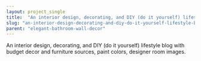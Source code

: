 ```yaml
---
layout: project_single
title:  "An interior design, decorating, and DIY (do it yourself) lifestyle blog with budget decor and furniture sources, paint colors, designer room images."
slug: "an-interior-design-decorating-and-diy-do-it-yourself-lifestyle-blog-with-budget-decor-and"
parent: "elegant-bathroom-wall-decor"
---
```

An interior design, decorating, and DIY (do it yourself) lifestyle blog with budget decor and furniture sources, paint colors, designer room images.